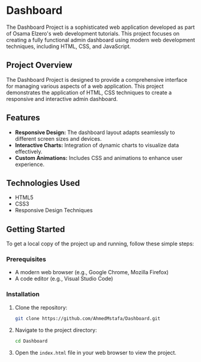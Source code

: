 # Dashboard

The Dashboard Project is a sophisticated web application developed as part of Osama Elzero's web development tutorials. This project focuses on creating a fully functional admin dashboard using modern web development techniques, including HTML, CSS, and JavaScript.

## Project Overview

The Dashboard Project is designed to provide a comprehensive interface for managing various aspects of a web application. This project demonstrates the application of HTML, CSS techniques to create a responsive and interactive admin dashboard.

## Features

- **Responsive Design:** The dashboard layout adapts seamlessly to different screen sizes and devices.
- **Interactive Charts:** Integration of dynamic charts to visualize data effectively.
- **Custom Animations:** Includes CSS and animations to enhance user experience.

## Technologies Used

- HTML5
- CSS3
- Responsive Design Techniques

## Getting Started

To get a local copy of the project up and running, follow these simple steps:

### Prerequisites

- A modern web browser (e.g., Google Chrome, Mozilla Firefox)
- A code editor (e.g., Visual Studio Code)

### Installation

1. Clone the repository:
    ```bash
    git clone https://github.com/AhmedMstafa/Dashboard.git
    ```
2. Navigate to the project directory:
    ```bash
    cd Dashboard
    ```
3. Open the `index.html` file in your web browser to view the project.

